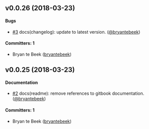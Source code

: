 
## v0.0.26 (2018-03-23)

#### Bugs
* [#3](https://github.com/risio/framework/pull/3) docs(changelog): update to latest version. ([@bryantebeek](https://github.com/bryantebeek))

#### Committers: 1
- Bryan te Beek ([bryantebeek](https://github.com/bryantebeek))


## v0.0.25 (2018-03-23)

#### Documentation
* [#2](https://github.com/risio/framework/pull/2) docs(readme): remove references to gitbook documentation. ([@bryantebeek](https://github.com/bryantebeek))

#### Committers: 1
- Bryan te Beek ([bryantebeek](https://github.com/bryantebeek))
